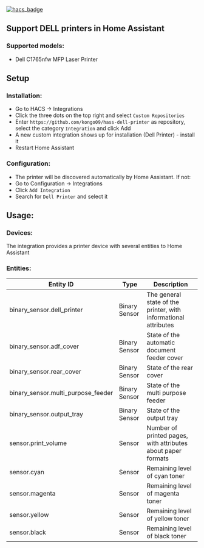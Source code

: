 [![hacs_badge](https://img.shields.io/badge/HACS-Custom-orange.svg?style=for-the-badge)](https://github.com/custom-components/hacs)


## Support DELL printers in Home Assistant

### Supported models:
* Dell C1765nfw MFP Laser Printer 
    
  
## Setup

### Installation:
* Go to HACS -> Integrations
* Click the three dots on the top right and select `Custom Repositories`
* Enter `https://github.com/kongo09/hass-dell-printer` as repository, select the category `Integration` and click Add
* A new custom integration shows up for installation (Dell Printer) - install it
* Restart Home Assistant
  
  
### Configuration:
* The printer will be discovered automatically by Home Assistant. If not:
* Go to Configuration -> Integrations
* Click `Add Integration`
* Search for `Dell Printer` and select it
  
  
## Usage:

### Devices:

The integration provides a printer device with several entities to Home Assistant
  
  
### Entities:

| Entity ID                                      | Type               |  Description                                                               |
|------------------------------------------------|--------------------|----------------------------------------------------------------------------|
| binary_sensor.dell_printer                     | Binary Sensor      |  The general state of the printer, with informational attributes           |
| binary_sensor.adf_cover                        | Binary Sensor      |  State of the automatic document feeder cover                              |
| binary_sensor.rear_cover                       | Binary Sensor      |  State of the rear cover                                                   |
| binary_sensor.multi_purpose_feeder             | Binary Sensor      |  State of the multi purpose feeder                                         |
| binary_sensor.output_tray                      | Binary Sensor      |  State of the output tray                                                  |
| sensor.print_volume                            | Sensor             |  Number of printed pages, with attributes about paper formats              |
| sensor.cyan                                    | Sensor             |  Remaining level of cyan toner                                             |
| sensor.magenta                                 | Sensor             |  Remaining level of magenta toner                                          |
| sensor.yellow                                  | Sensor             |  Remaining level of yellow toner                                           |
| sensor.black                                   | Sensor             |  Remaining level of black toner                                            |